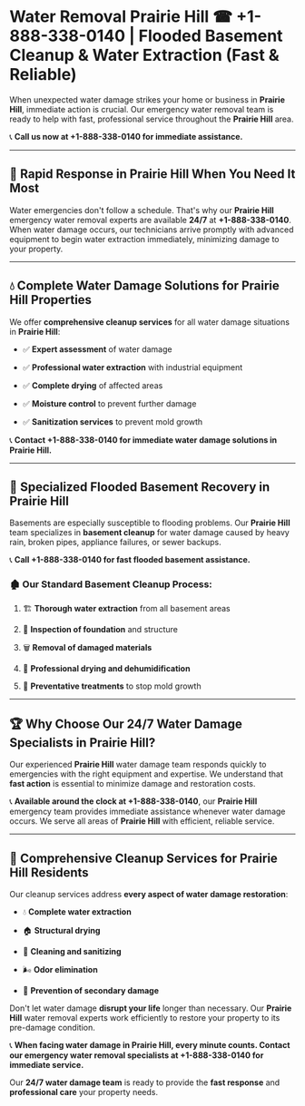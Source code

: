 # Water Removal Prairie Hill ☎ +1-888-338-0140 | Flooded Basement Cleanup & Water Extraction (Fast & Reliable)

When unexpected water damage strikes your home or business in **Prairie Hill**, immediate action is crucial. Our emergency water removal team is ready to help with fast, professional service throughout the **Prairie Hill** area. 

📞 **Call us now at +1-888-338-0140 for immediate assistance.**
---
## 🚀 Rapid Response in Prairie Hill When You Need It Most
Water emergencies don't follow a schedule. That's why our **Prairie Hill** emergency water removal experts are available **24/7** at **+1-888-338-0140**. When water damage occurs, our technicians arrive promptly with advanced equipment to begin water extraction immediately, minimizing damage to your property.
---
## 💧 Complete Water Damage Solutions for Prairie Hill Properties
We offer **comprehensive cleanup services** for all water damage situations in **Prairie Hill**:
- ✅ **Expert assessment** of water damage  
- ✅ **Professional water extraction** with industrial equipment  
- ✅ **Complete drying** of affected areas  
- ✅ **Moisture control** to prevent further damage  
- ✅ **Sanitization services** to prevent mold growth  
📞 **Contact +1-888-338-0140 for immediate water damage solutions in Prairie Hill.**
---
## 🌊 Specialized Flooded Basement Recovery in Prairie Hill
Basements are especially susceptible to flooding problems. Our **Prairie Hill** team specializes in **basement cleanup** for water damage caused by heavy rain, broken pipes, appliance failures, or sewer backups. 
📞 **Call +1-888-338-0140 for fast flooded basement assistance.**
### 🏚️ Our Standard Basement Cleanup Process:
1. 🏗️ **Thorough water extraction** from all basement areas  
2. 🔎 **Inspection of foundation** and structure  
3. 🗑️ **Removal of damaged materials**  
4. 💨 **Professional drying and dehumidification**  
5. 🚫 **Preventative treatments** to stop mold growth  
---
## 🏆 Why Choose Our 24/7 Water Damage Specialists in Prairie Hill?
Our experienced **Prairie Hill** water damage team responds quickly to emergencies with the right equipment and expertise. We understand that **fast action** is essential to minimize damage and restoration costs.
📞 **Available around the clock at +1-888-338-0140**, our **Prairie Hill** emergency team provides immediate assistance whenever water damage occurs. We serve all areas of **Prairie Hill** with efficient, reliable service.
---
## 🧹 Comprehensive Cleanup Services for Prairie Hill Residents
Our cleanup services address **every aspect of water damage restoration**:
- 💧 **Complete water extraction**  
- 🏠 **Structural drying**  
- 🧼 **Cleaning and sanitizing**  
- 🌬️ **Odor elimination**  
- 🚫 **Prevention of secondary damage**  
Don't let water damage **disrupt your life** longer than necessary. Our **Prairie Hill** water removal experts work efficiently to restore your property to its pre-damage condition.
📞 **When facing water damage in Prairie Hill, every minute counts. Contact our emergency water removal specialists at +1-888-338-0140 for immediate service.**
Our **24/7 water damage team** is ready to provide the **fast response** and **professional care** your property needs.
